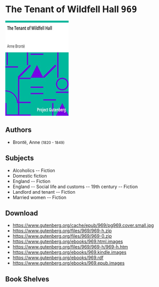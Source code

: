 # The Tenant of Wildfell Hall <kbd>969</kbd>

![](./cover.medium.jpg "")

## Authors


 - Brontë, Anne <small>(1820 - 1849)</small>

## Subjects


 - Alcoholics -- Fiction
 - Domestic fiction
 - England -- Fiction
 - England -- Social life and customs -- 19th century -- Fiction
 - Landlord and tenant -- Fiction
 - Married women -- Fiction

## Download


 - https://www.gutenberg.org/cache/epub/969/pg969.cover.small.jpg
 - https://www.gutenberg.org/files/969/969-h.zip
 - https://www.gutenberg.org/files/969/969-0.zip
 - https://www.gutenberg.org/ebooks/969.html.images
 - https://www.gutenberg.org/files/969/969-h/969-h.htm
 - https://www.gutenberg.org/ebooks/969.kindle.images
 - https://www.gutenberg.org/ebooks/969.rdf
 - https://www.gutenberg.org/ebooks/969.epub.images

## Book Shelves


